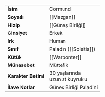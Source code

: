 |  |  |  
|---|---|  
| **İsim** | Cormund|  
| **Soyadı** | [[Mazgan]]|  
| **Hizip** | [[Güneş Birliği]]|  
| **Cinsiyet** | Erkek|  
| **Irk** | Human|  
| **Sınıf** | Paladin ([[Solsitis]])|  
| **Kütük** | [[Warbonter]]|  
| **Münasebet** | Müttefik|  
| **Karakter Betimi** | 30 yaşlarında<br>uzun at kuyruklu|  
| **İlave Notlar** | Güneş Birliği Paladini|  
